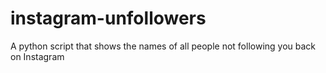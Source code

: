# instagram-unfollowers
A python script that shows the names of all people not following you back on Instagram
